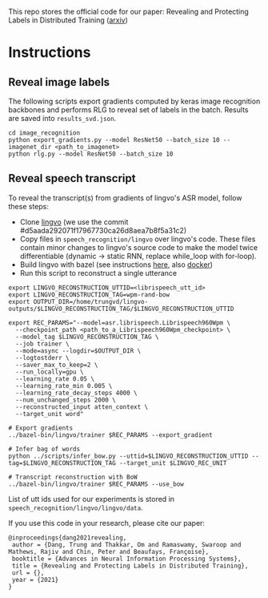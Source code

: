 This repo stores the official code for our paper: Revealing and Protecting Labels in Distributed Training ([arxiv](https://arxiv.org/abs/2111.00556))

# Instructions

## Reveal image labels

The following scripts export gradients computed by keras image recognition backbones and performs RLG to reveal set of labels in the batch. Results are saved into `results_svd.json`.

```
cd image_recognition
python export_gradients.py --model ResNet50 --batch_size 10 --imagenet_dir <path_to_imagenet>
python rlg.py --model ResNet50 --batch_size 10
```

## Reveal speech transcript

To reveal the transcript(s) from gradients of lingvo's ASR model, follow these steps:

- Clone [lingvo](https://github.com/tensorflow/lingvo) (we use the commit #d5aada292071f17967730ca26d8aea7b8f5a31c2)
- Copy files in `speech_recognition/lingvo` over lingvo's code. These files contain minor changes to lingvo's source code to make the model twice differentiable (dynamic -> static RNN, replace while_loop with for-loop).
- Build lingvo with bazel (see instructions [here](https://github.com/tensorflow/lingvo#installation), also [docker](https://github.com/tensorflow/lingvo/blob/master/docker/dev.dockerfile))
- Run this script to reconstruct a single utterance

```
export LINGVO_RECONSTRUCTION_UTTID=<librispeech_utt_id>
export LINGVO_RECONSTRUCTION_TAG=wpm-rand-bow
export OUTPUT_DIR=/home/trungvd/lingvo-outputs/$LINGVO_RECONSTRUCTION_TAG/$LINGVO_RECONSTRUCTION_UTTID

export REC_PARAMS="--model=asr.librispeech.Librispeech960Wpm \
  --checkpoint_path <path_to_a_Librispeech960Wpm_checkpoint> \
  --model_tag $LINGVO_RECONSTRUCTION_TAG \
  --job trainer \
  --mode=async --logdir=$OUTPUT_DIR \
  --logtostderr \
  --saver_max_to_keep=2 \
  --run_locally=gpu \
  --learning_rate 0.05 \
  --learning_rate_min 0.005 \
  --learning_rate_decay_steps 4000 \
  --num_unchanged_steps 2000 \
  --reconstructed_input atten_context \
  --target_unit word"

# Export gradients
../bazel-bin/lingvo/trainer $REC_PARAMS --export_gradient

# Infer bag of words
python ../scripts/infer_bow.py --uttid=$LINGVO_RECONSTRUCTION_UTTID --tag=$LINGVO_RECONSTRUCTION_TAG --target_unit $LINGVO_REC_UNIT

# Transcript reconstruction with BoW
../bazel-bin/lingvo/trainer $REC_PARAMS --use_bow
```

List of utt ids used for our experiments is stored in `speech_recognition/lingvo/lingvo/data`.

If you use this code in your research, please cite our paper:

```
@inproceedings{dang2021revealing,
 author = {Dang, Trung and Thakkar, Om and Ramaswamy, Swaroop and Mathews, Rajiv and Chin, Peter and Beaufays, Françoise},
 booktitle = {Advances in Neural Information Processing Systems},
 title = {Revealing and Protecting Labels in Distributed Training},
 url = {},
 year = {2021}
}
```

